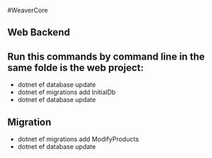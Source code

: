 #WeaverCore

## Web Backend

## Run this commands by command line in the same folde is the web project:


- dotnet ef database update
- dotnet ef migrations add InitialDb
- dotnet ef database update

## Migration

- dotnet ef migrations add ModifyProducts
- dotnet ef database update



